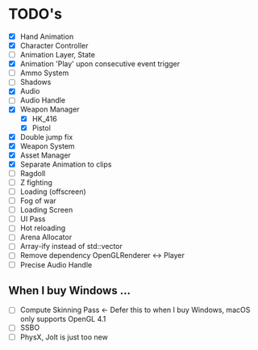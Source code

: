 # TODO's

- [x] Hand Animation  
- [x] Character Controller
- [ ] Animation Layer, State  
- [x] Animation 'Play' upon consecutive event trigger
- [ ] Ammo System  
- [ ] Shadows
- [x] Audio  
- [ ] Audio Handle  
- [x] Weapon Manager  
     - [x] HK_416  
     - [x] Pistol  
- [x] Double jump fix  
- [x] Weapon System  
- [x] Asset Manager  
- [x] Separate Animation to clips  
- [ ] Ragdoll  
- [ ] Z fighting  
- [ ] Loading (offscreen)  
- [ ] Fog of war  
- [ ] Loading Screen  
- [ ] UI Pass  
- [ ] Hot reloading  
- [ ] Arena Allocator  
- [ ] Array-ify instead of std::vector  
- [ ] Remove dependency OpenGLRenderer <-> Player  
- [ ] Precise Audio Handle  

## When I buy Windows ...
- [ ] Compute Skinning Pass <- Defer this to when I buy Windows, macOS only supports OpenGL 4.1
- [ ] SSBO
- [ ] PhysX, Jolt is just too new
